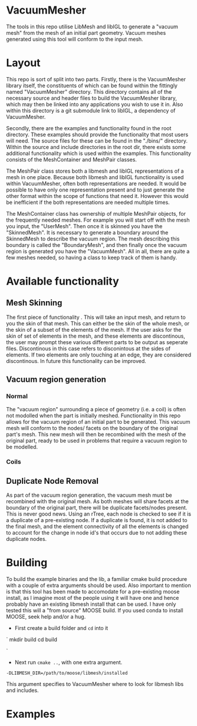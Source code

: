 # VacuumMesher
The tools in this repo utilise LibMesh and libIGL to generate a "vacuum mesh" from the mesh
of an initial part geometry. Vacuum meshes generated using this tool will conform to the input mesh.

# Layout
This repo is sort of split into two parts. Firstly, there is the VacuumMesher library itself, the constituents of which can be found within the fittingly named "VacuumMesher" directory. This directory contains all of the necessary source and header files to build the VacuumMesher library, which may then be linked into any applications you wish to use it in. Also within this directory is a git submodule link to libIGL, a dependency of VacuumMesher. 

Secondly, there are the examples and functionality found in the root directory. These examples should provide the functionality that most users will need. The source files for these can be found in the "./bins/" directory. Within the source and include directories in the root dir, there exists some additional functionality which is used within the examples. This functionality consists of the  MeshContainer and MeshPair classes. 

The MeshPair class stores both a libmesh and libIGL representations of a mesh in one place. Because both libmesh and libIGL functionality is used within VacuumMesher, often both representations are needed. It would be possible to have only one representation present and to just generate the other format within the scope of functions that need it. However this would be inefficient if the both representations are needed multiple times.  

The MeshContainer class has ownership of multiple MeshPair objects, for the frequently needed meshes. For example you will start off with the mesh you input, the "UserMesh". Then once it is skinned you have the "SkinnedMesh". It is necessary to generate a boundary around the SkinnedMesh to describe the vacuum region. The mesh describing this boundary is called the "BoundaryMesh", and then finally once the vacuum region is generated you have the "VacuumMesh". All in all, there are quite a few meshes needed, so having a class to keep track of them is handy. 

# Available functionality
## Mesh Skinning
The first piece of functionality . This will take an input mesh, and return to you the skin of that mesh. This can either be the skin of the whole mesh, or the skin of a subset of the elements of the mesh. If the user asks for the skin of set of elements in the mesh, and these elements are discontinous, the user may prompt these various different parts to be output as seperate files. Discontinous in this case refers to disconintous at the sides of elements. If two elements are only touching at an edge, they are considered discontinous. In future this functionality can be improved.   

## Vacuum region generation 

### Normal
The "vacuum region" surrounding a piece of geometry (i.e. a coil) is often not modolled when the part is initially meshed. Functionality in this repo allows for the vacuum region of an initial part to be generated. This vacuum mesh will conform to the nodes/ facets on the boundary of the original part's mesh. This new mesh will then be recombined with the mesh of the original part, ready to be used in problems that require a vacuum region to be modelled.

### Coils 


## Duplicate Node Removal
As part of the vacuum region generation, the vacuum mesh must be recombined with the original mesh. As both meshes will share facets at the boundary of the original part, there will be duplicate facets/nodes present. This is never good news. Using an rTree, each node is checked to see if it is a duplicate of a pre-existing node. If a duplicate is found, it is not added to the final mesh, and the element connectivity of all the elements is changed to account for the change in node id's that occurs due to not adding these duplicate nodes.

# Building
To build the example binaries and the lib, a familiar cmake build procedure with a couple of extra arguments should be used. Also important to mention is that this tool has been made to accomodate for a pre-existing moose install, as I imagine most of the people using it will have one and hence probably have an existing libmesh install that can be used. I have only tested this will a "from source" MOOSE build. If you used conda to install MOOSE, seek help and/or a hug. 

- First create a build folder and `cd` into it

`
mkdir build
cd build

`
- Next run `cmake ..`, with one extra argument.

```
-DLIBMESH_DIR=/path/to/moose/libmesh/installed
```
This argument specifies to VacuumMesher where to look for libmesh libs and includes.

# Examples

